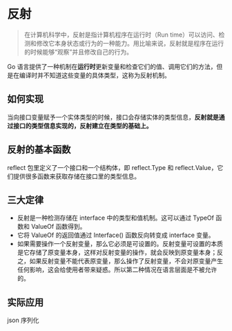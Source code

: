 # 反射
>在计算机科学中，反射是指计算机程序在运行时（Run time）可以访问、检测和修改它本身状态或行为的一种能力。用比喻来说，反射就是程序在运行的时候能够“观察”并且修改自己的行为。

Go 语言提供了一种机制在**运行时**更新变量和检查它们的值、调用它们的方法，但是在编译时并不知道这些变量的具体类型，这称为反射机制。

## 如何实现

当向接口变量赋予一个实体类型的时候，接口会存储实体的类型信息，**反射就是通过接口的类型信息实现的，反射建立在类型的基础上。**

## 反射的基本函数
reflect 包里定义了一个接口和一个结构体，即 reflect.Type 和 reflect.Value，它们提供很多函数来获取存储在接口里的类型信息。

## 三大定律
- 反射是一种检测存储在 interface 中的类型和值机制。这可以通过 TypeOf 函数和 ValueOf 函数得到。
- 它将 ValueOf 的返回值通过 Interface() 函数反向转变成 interface 变量。
- 如果需要操作一个反射变量，那么它必须是可设置的。反射变量可设置的本质是它存储了原变量本身，这样对反射变量的操作，就会反映到原变量本身；反之，如果反射变量不能代表原变量，那么操作了反射变量，不会对原变量产生任何影响，这会给使用者带来疑惑。所以第二种情况在语言层面是不被允许的。

## 实际应用

json 序列化